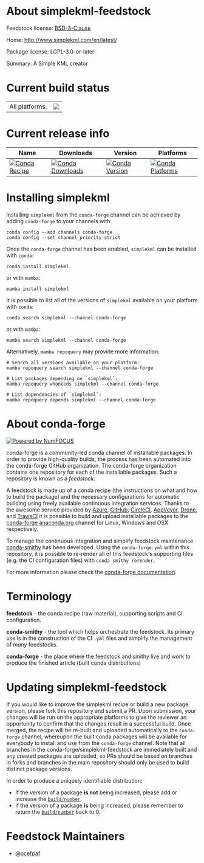 About simplekml-feedstock
=========================

Feedstock license: [BSD-3-Clause](https://github.com/conda-forge/simplekml-feedstock/blob/main/LICENSE.txt)

Home: http://www.simplekml.com/en/latest/

Package license: LGPL-3.0-or-later

Summary: A Simple KML creator

Current build status
====================


<table><tr><td>All platforms:</td>
    <td>
      <a href="https://dev.azure.com/conda-forge/feedstock-builds/_build/latest?definitionId=5368&branchName=main">
        <img src="https://dev.azure.com/conda-forge/feedstock-builds/_apis/build/status/simplekml-feedstock?branchName=main">
      </a>
    </td>
  </tr>
</table>

Current release info
====================

| Name | Downloads | Version | Platforms |
| --- | --- | --- | --- |
| [![Conda Recipe](https://img.shields.io/badge/recipe-simplekml-green.svg)](https://anaconda.org/conda-forge/simplekml) | [![Conda Downloads](https://img.shields.io/conda/dn/conda-forge/simplekml.svg)](https://anaconda.org/conda-forge/simplekml) | [![Conda Version](https://img.shields.io/conda/vn/conda-forge/simplekml.svg)](https://anaconda.org/conda-forge/simplekml) | [![Conda Platforms](https://img.shields.io/conda/pn/conda-forge/simplekml.svg)](https://anaconda.org/conda-forge/simplekml) |

Installing simplekml
====================

Installing `simplekml` from the `conda-forge` channel can be achieved by adding `conda-forge` to your channels with:

```
conda config --add channels conda-forge
conda config --set channel_priority strict
```

Once the `conda-forge` channel has been enabled, `simplekml` can be installed with `conda`:

```
conda install simplekml
```

or with `mamba`:

```
mamba install simplekml
```

It is possible to list all of the versions of `simplekml` available on your platform with `conda`:

```
conda search simplekml --channel conda-forge
```

or with `mamba`:

```
mamba search simplekml --channel conda-forge
```

Alternatively, `mamba repoquery` may provide more information:

```
# Search all versions available on your platform:
mamba repoquery search simplekml --channel conda-forge

# List packages depending on `simplekml`:
mamba repoquery whoneeds simplekml --channel conda-forge

# List dependencies of `simplekml`:
mamba repoquery depends simplekml --channel conda-forge
```


About conda-forge
=================

[![Powered by
NumFOCUS](https://img.shields.io/badge/powered%20by-NumFOCUS-orange.svg?style=flat&colorA=E1523D&colorB=007D8A)](https://numfocus.org)

conda-forge is a community-led conda channel of installable packages.
In order to provide high-quality builds, the process has been automated into the
conda-forge GitHub organization. The conda-forge organization contains one repository
for each of the installable packages. Such a repository is known as a *feedstock*.

A feedstock is made up of a conda recipe (the instructions on what and how to build
the package) and the necessary configurations for automatic building using freely
available continuous integration services. Thanks to the awesome service provided by
[Azure](https://azure.microsoft.com/en-us/services/devops/), [GitHub](https://github.com/),
[CircleCI](https://circleci.com/), [AppVeyor](https://www.appveyor.com/),
[Drone](https://cloud.drone.io/welcome), and [TravisCI](https://travis-ci.com/)
it is possible to build and upload installable packages to the
[conda-forge](https://anaconda.org/conda-forge) [anaconda.org](https://anaconda.org/)
channel for Linux, Windows and OSX respectively.

To manage the continuous integration and simplify feedstock maintenance
[conda-smithy](https://github.com/conda-forge/conda-smithy) has been developed.
Using the ``conda-forge.yml`` within this repository, it is possible to re-render all of
this feedstock's supporting files (e.g. the CI configuration files) with ``conda smithy rerender``.

For more information please check the [conda-forge documentation](https://conda-forge.org/docs/).

Terminology
===========

**feedstock** - the conda recipe (raw material), supporting scripts and CI configuration.

**conda-smithy** - the tool which helps orchestrate the feedstock.
                   Its primary use is in the construction of the CI ``.yml`` files
                   and simplify the management of *many* feedstocks.

**conda-forge** - the place where the feedstock and smithy live and work to
                  produce the finished article (built conda distributions)


Updating simplekml-feedstock
============================

If you would like to improve the simplekml recipe or build a new
package version, please fork this repository and submit a PR. Upon submission,
your changes will be run on the appropriate platforms to give the reviewer an
opportunity to confirm that the changes result in a successful build. Once
merged, the recipe will be re-built and uploaded automatically to the
`conda-forge` channel, whereupon the built conda packages will be available for
everybody to install and use from the `conda-forge` channel.
Note that all branches in the conda-forge/simplekml-feedstock are
immediately built and any created packages are uploaded, so PRs should be based
on branches in forks and branches in the main repository should only be used to
build distinct package versions.

In order to produce a uniquely identifiable distribution:
 * If the version of a package **is not** being increased, please add or increase
   the [``build/number``](https://docs.conda.io/projects/conda-build/en/latest/resources/define-metadata.html#build-number-and-string).
 * If the version of a package **is** being increased, please remember to return
   the [``build/number``](https://docs.conda.io/projects/conda-build/en/latest/resources/define-metadata.html#build-number-and-string)
   back to 0.

Feedstock Maintainers
=====================

* [@ocefpaf](https://github.com/ocefpaf/)

